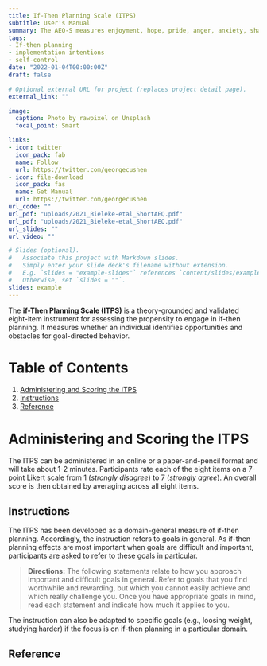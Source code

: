 ```yaml
---
title: If-Then Planning Scale (ITPS)
subtitle: User's Manual
summary: The AEQ-S measures enjoyment, hope, pride, anger, anxiety, shame, hoplessness, and boredom in class-, learning-, and test-related academic settings. 
tags:
- If-then planning
- implementation intentions
- self-control
date: "2022-01-04T00:00:00Z"
draft: false

# Optional external URL for project (replaces project detail page).
external_link: ""

image:
  caption: Photo by rawpixel on Unsplash
  focal_point: Smart

links:
- icon: twitter
  icon_pack: fab
  name: Follow
  url: https://twitter.com/georgecushen
- icon: file-download
  icon_pack: fas
  name: Get Manual
  url: https://twitter.com/georgecushen
url_code: ""
url_pdf: "uploads/2021_Bieleke-etal_ShortAEQ.pdf"
url_pdf: "uploads/2021_Bieleke-etal_ShortAEQ.pdf"
url_slides: ""
url_video: ""

# Slides (optional).
#   Associate this project with Markdown slides.
#   Simply enter your slide deck's filename without extension.
#   E.g. `slides = "example-slides"` references `content/slides/example-slides.md`.
#   Otherwise, set `slides = ""`.
slides: example
---
```


The **if-Then Planning Scale (ITPS)** is a theory-grounded and validated eight-item instrument for assessing the propensity to engage in if-then planning. It measures whether an individual identifies opportunities and obstacles for goal-directed behavior.

# Table of Contents
1. [Administering and Scoring the ITPS](#Administering-and-Scoring-the-ITPS)
2. [Instructions](##Instructions)
3. [Reference](##Reference)
<!-- 4. [Fourth Example](#fourth-examplehttpwwwfourthexamplecom) -->

# Administering and Scoring the ITPS

The ITPS can be administered in an online or a paper-and-pencil format and will take about 1-2 minutes. Participants rate each of the eight items on a 7-point Likert scale from 1 (*strongly disagree*) to 7 (*strongly agree*). An overall score is then obtained by averaging across all eight items. 

## Instructions 

The ITPS has been developed as a domain-general measure of if-then planning. Accordingly, the instruction refers to goals in general. 
As if-then planning effects are most important when goals are difficult and important, participants are asked to refer to these goals in particular. 

> **Directions:** The following statements relate to how you approach important and difficult goals in general. Refer to goals that you find worthwhile and rewarding, but which you cannot easily achieve and which really challenge you. Once you have appropriate goals in mind, read each statement and indicate how much it applies to you.

The instruction can also be adapted to specific goals (e.g., loosing weight, studying harder) if the focus is on if-then planning in a particular domain. 

## Reference


